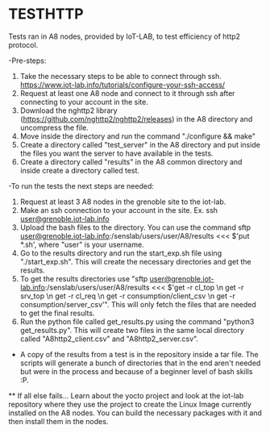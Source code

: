 # TESTHTTP

Tests ran in A8 nodes, provided by IoT-LAB, to test efficiency of http2 protocol.


-Pre-steps:

1) Take the necessary steps to be able to connect through ssh. https://www.iot-lab.info/tutorials/configure-your-ssh-access/
2) Request at least one A8 node and connect to it through ssh after connecting to your account in the site.
3) Download the nghttp2 library (https://github.com/nghttp2/nghttp2/releases) in the A8 directory and uncompress the file.
4) Move inside the directory and run the command "./configure && make"
5) Create a directory called "test_server" in the A8 directory and put inside the files you want the server to have available in the tests.
6) Create a directory called "results" in the A8 common directory and inside create a directory called test.

-To run the tests the next steps are needed:

1) Request at least 3 A8 nodes in the grenoble site to the iot-lab.
2) Make an ssh connection to your account in the site. Ex. ssh user@grenoble.iot-lab.info
3) Upload the bash files to the directory. You can use the command sftp user@grenoble.iot-lab.info:/senslab/users/user/A8/results <<< $'put *.sh', where "user" is your username.
4) Go to the results directory and run the start_exp.sh file using "./start_exp.sh". This will create the necessary directories and get the results.
5) To get the results directories use "sftp user@grenoble.iot-lab.info:/senslab/users/user/A8/results <<< $'get -r cl_top \n get -r srv_top \n get -r cl_req \n get -r consumption/client_csv \n get -r consumption/server_csv'". This will only fetch the files that are needed to get the final results.
6) Run the python file called get_results.py using the command "python3 get_results.py". This will create two files in the same local directory called "A8http2_client.csv" and "A8http2_server.csv".


* A copy of the results from a test is in the repository inside a tar file. The scripts will generate a bunch of directories that in the end aren't needed but were in the process and because of a beginner level of bash skills :P.

** If all else fails... Learn about the yocto project and look at the iot-lab repository where they use the project to create the Linux Image currently installed on the A8 nodes. You can build the necessary packages with it and then install them in the nodes.